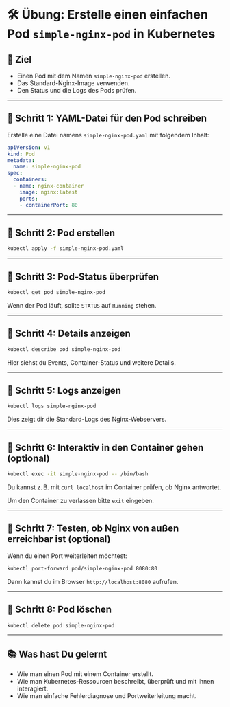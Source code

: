 # 🛠️ **Übung: Erstelle einen einfachen Pod `simple-nginx-pod` in Kubernetes**

## 🎯 Ziel

* Einen Pod mit dem Namen `simple-nginx-pod` erstellen.
* Das Standard-Nginx-Image verwenden.
* Den Status und die Logs des Pods prüfen.

---

## 🧩 Schritt 1: YAML-Datei für den Pod schreiben

Erstelle eine Datei namens `simple-nginx-pod.yaml` mit folgendem Inhalt:

```yaml
apiVersion: v1
kind: Pod
metadata:
  name: simple-nginx-pod
spec:
  containers:
  - name: nginx-container
    image: nginx:latest
    ports:
    - containerPort: 80
```

---

## 🧩 Schritt 2: Pod erstellen

```bash
kubectl apply -f simple-nginx-pod.yaml
```

---

## 🧩 Schritt 3: Pod-Status überprüfen

```bash
kubectl get pod simple-nginx-pod
```

Wenn der Pod läuft, sollte `STATUS` auf `Running` stehen.

---

## 🧩 Schritt 4: Details anzeigen

```bash
kubectl describe pod simple-nginx-pod
```

Hier siehst du Events, Container-Status und weitere Details.

---

## 🧩 Schritt 5: Logs anzeigen

```bash
kubectl logs simple-nginx-pod
```

Dies zeigt dir die Standard-Logs des Nginx-Webservers.

---

## 🧩 Schritt 6: Interaktiv in den Container gehen (optional)

```bash
kubectl exec -it simple-nginx-pod -- /bin/bash
```

Du kannst z. B. mit `curl localhost` im Container prüfen, ob Nginx antwortet.

Um den Container zu verlassen bitte `exit` eingeben.

---

## 🧩 Schritt 7: Testen, ob Nginx von außen erreichbar ist (optional)

Wenn du einen Port weiterleiten möchtest:

```bash
kubectl port-forward pod/simple-nginx-pod 8080:80
```

Dann kannst du im Browser `http://localhost:8080` aufrufen.

---

## 🧹 Schritt 8: Pod löschen

```bash
kubectl delete pod simple-nginx-pod
```

---

## 📚 Was hast Du gelernt

* Wie man einen Pod mit einem Container erstellt.
* Wie man Kubernetes-Ressourcen beschreibt, überprüft und mit ihnen interagiert.
* Wie man einfache Fehlerdiagnose und Portweiterleitung macht.
